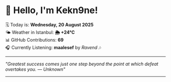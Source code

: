 # 👋 Hello, I'm Kekn9ne!

🗓️ Today is: **Wednesday, 20 August 2025**  
🌤️ Weather in Istanbul: **🌦   +24°C**  
📊 GitHub Contributions: **69**  
🎧 Currently Listening: **maalesef** by *Ravend* 🎶

---

_"Greatest success comes just one step beyond the point at which defeat overtakes you. — *Unknown*"_

---
